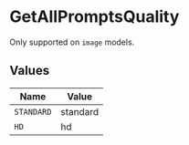# GetAllPromptsQuality

Only supported on `image` models.


## Values

| Name       | Value      |
| ---------- | ---------- |
| `STANDARD` | standard   |
| `HD`       | hd         |